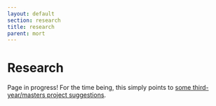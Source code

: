 ```yaml
---
layout: default
section: research
title: research
parent: mort
---
```


Research
========

Page in progress!  For the time being, this simply points to [some
third-year/masters project suggestions][projects].

[projects]: ../teaching/2010-projects/

